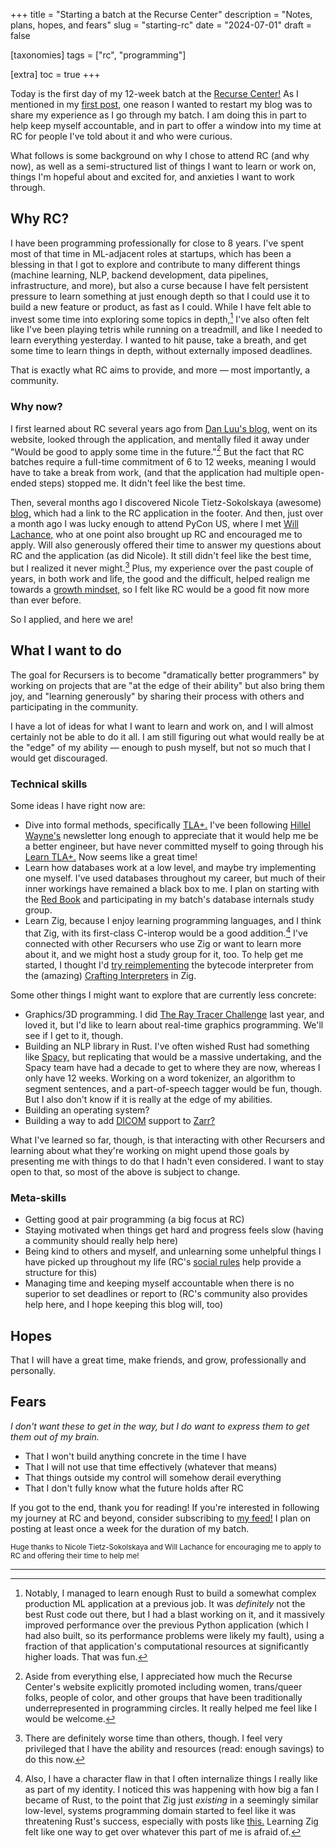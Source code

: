 +++
title = "Starting a batch at the Recurse Center"
description = "Notes, plans, hopes, and fears"
slug = "starting-rc"
date = "2024-07-01"
draft = false

[taxonomies]
tags = ["rc", "programming"]

[extra]
toc = true
+++

Today is the first day of my 12-week batch at the [Recurse Center!](https://recurse.com) As I mentioned in my 
[first post,](@/blog/hello_world.md) one reason I wanted to restart my blog was to share my experience as I 
go through my batch. I am doing this in part to help keep myself accountable, and in part to offer a window
into my time at RC for people I've told about it and who were curious.

What follows is some background on why I chose to attend RC (and why now), as well as a semi-structured list of 
things I want to learn or work on, things I'm hopeful about and excited for, and anxieties I want to work through. 

<!-- more -->

## Why RC?

I have been programming professionally for close to 8 years. I've spent most of that time in ML-adjacent roles at 
startups, which has been a blessing in that I got to explore and contribute to many different things (machine learning, 
NLP, backend development, data pipelines, infrastructure, and more), but also a curse because I have felt 
persistent pressure to learn something at just enough depth so that I could use it to build a new feature or product,
as fast as I could. While I have felt able to invest some time into exploring some topics in depth,[^1]
I've also often felt like I've been playing tetris while running on a treadmill, and like I needed
to learn everything yesterday. I wanted to hit pause, take a breath, and get some time to learn things in 
depth, without externally imposed deadlines.

That is exactly what RC aims to provide, and more — most importantly, a community.

### Why now?

I first learned about RC several years ago from [Dan Luu's blog,](https://danluu.com/learning-to-program/) 
went on its website, looked through the application, 
and mentally filed it away under "Would be good to apply some time in the future."[^2] But the fact that
RC batches require a full-time commitment of 6 to 12 weeks,
meaning I would have to take a break from work, (and that the application had multiple open-ended steps) stopped me. 
It didn't feel like the best time.

Then, several months ago I discovered Nicole Tietz-Sokolskaya (awesome) [blog,](https://ntietz.com) which had a link
to the RC application in the footer. And then, just over a month ago I was lucky enough to attend PyCon US, 
where I met [Will Lachance,](https://wrla.ch/) who at one point also brought up RC and encouraged me to apply. Will
also generously offered their time to answer my questions about RC and the application (as did Nicole).
It still didn't feel like the best time, but I realized it never might.[^3] Plus, my experience over the past couple
of years, in both work and life, the good and the difficult, helped realign me towards a 
[growth mindset,](https://www.psychologytoday.com/us/basics/growth-mindset) so I felt like RC would be a good 
fit now more than ever before.

So I applied, and here we are!

## What I want to do

The goal for Recursers is to become "dramatically better programmers" by working on projects that are "at the 
edge of their ability" but also bring them joy, 
and "learning generously" by sharing their process with others and participating in the community.

I have a lot of ideas for what I want to learn and work on, and I will almost certainly not be able to do it all.
I am still figuring out what would really be at the "edge" of my ability — enough to push myself, but not so much
that I would get discouraged.

### Technical skills

Some ideas I have right now are:

- Dive into formal methods, specifically [TLA+.](https://en.wikipedia.org/wiki/TLA%2B)
I've been following [Hillel Wayne's](https://www.hillelwayne.com/) newsletter long enough to appreciate that
it would help me be a better engineer, but have never committed myself to going through his 
[Learn TLA+.](https://learntla.com/) Now seems like a great time!
- Learn how databases work at a low level, and maybe try implementing one myself. I've used databases throughout my
career, but much of their inner workings have remained a black box to me.
I plan on starting with the [Red Book](http://www.redbook.io/) and participating in my batch's database internals
study group.
- Learn Zig, because I enjoy learning programming languages, and I think that Zig, with its
first-class C-interop would be a good addition.[^4] I've connected with other Recursers who use Zig or want to learn
more about it, and we might host a study group for it, too. To help get me started, 
I thought I'd [try reimplementing](https://github.com/anna-hope/ziglox) 
the bytecode interpreter from the (amazing) [Crafting Interpreters](https://craftinginterpreters.com/) in Zig.

Some other things I might want to explore that are currently less concrete:

- Graphics/3D programming. I did [The Ray Tracer Challenge](http://raytracerchallenge.com/) last year, and loved it,
but I'd like to learn about real-time graphics programming. We'll see if I get to it, though.
- Building an NLP library in Rust. I've often wished Rust had something like [Spacy,](https://spacy.io/)
but replicating that would be a massive undertaking, and the Spacy team have had a decade to get to where they are now, 
whereas I only have 12 weeks. Working on a word tokenizer, 
an algorithm to segment sentences, and a part-of-speech tagger would be fun, though. But I also don't know if
it is really at the edge of my abilities.
- Building an operating system?
- Building a way to add [DICOM](https://en.wikipedia.org/wiki/DICOM) support to [Zarr?](https://zarr.dev/)

What I've learned so far, though, is that interacting with other Recursers and learning about what they're working
on might upend those goals by presenting me with things to do that I hadn't even considered. I want
to stay open to that, so most of the above is subject to change.

### Meta-skills

- Getting good at pair programming (a big focus at RC)
- Staying motivated when things get hard and progress feels slow (having a community should really help here)
- Being kind to others and myself, and unlearning some unhelpful things I have picked up throughout my life (RC's
[social rules](https://www.recurse.com/manual#sub-sec-social-rules) help provide a structure for this)
- Managing time and keeping myself accountable when there is no superior to set deadlines or report to 
(RC's community also provides help here, and I hope keeping this blog will, too)

## Hopes

That I will have a great time, make friends, and grow, professionally and personally.

## Fears 

*I don't want these to get in the way, but I do want to express them to get them out of my brain.*

- That I won't build anything concrete in the time I have
- That I will not use that time effectively (whatever that means)
- That things outside my control will somehow derail everything
- That I don't fully know what the future holds after RC

If you got to the end, thank you for reading! 
If you're interested in following my journey at RC and beyond, consider subscribing to [my feed!](/atom.xml)
I plan on posting at least once a week for the duration of my batch.

<small>Huge thanks to Nicole Tietz-Sokolskaya and Will Lachance for encouraging me to apply to RC and offering their
time to help me!</small>

<hr>

[^1]: Notably, I managed to learn enough Rust to build a somewhat complex production ML application at a previous
job. It was *definitely* not the best Rust code out there, but I had a blast working on it, and it massively improved 
performance over the previous Python application
(which I had also built, so its performance problems were likely my fault), using a fraction of that application's
computational resources at significantly higher loads. That was fun. 

[^2]: Aside from everything else, I appreciated how much the Recurse Center's website explicitly
promoted including women, trans/queer folks, people of color, and other groups that have been traditionally 
underrepresented in programming circles. It really helped me feel like I would be welcome.

[^3]: There are definitely worse time than others, though. I feel very privileged that I have the ability
and resources (read: enough savings) to do this now.

[^4]: Also, I have a character flaw in that I often internalize things I really like as part of my identity.
I noticed this was happening with how big a fan I became of Rust, to the point that Zig just *existing* in 
a seemingly similar low-level, systems programming domain started to feel like it was threatening Rust's success,
especially with posts like [this.](https://zackoverflow.dev/writing/unsafe-rust-vs-zig/) Learning Zig felt
like one way to get over whatever this part of me is afraid of.










